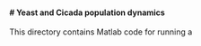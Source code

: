 #### # Yeast and Cicada population dynamics

This directory contains Matlab code for running a 

# 
